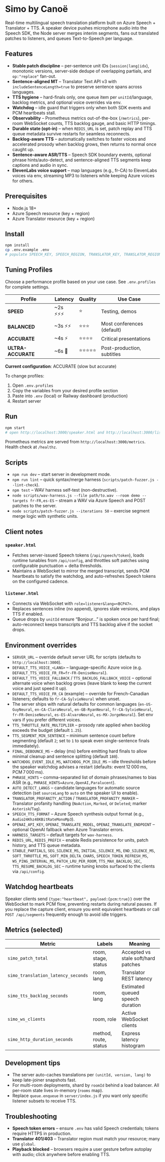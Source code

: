 # Simo by Canoë

Real-time multilingual speech translation platform built on Azure Speech + Translator + TTS. A speaker device pushes microphone audio into the Speech SDK, the Node server merges interim segments, fans out translated patches to listeners, and queues Text-to-Speech per language.

## Features

- **Stable patch discipline** – per-sentence unit IDs (`session|lang|idx`), monotonic versions, server-side dedupe of overlapping partials, and `op:"replace"` fan-out.
- **Sentence-aligned MT** – Translator Text API v3 with `includeSentenceLength=true` to preserve sentence spans across languages.
- **TTS hygiene** – hard-finals only, one queue item per `unitId`/language, backlog metrics, and optional voice overrides via env.
- **Watchdog** – idle guard that triggers only when both SDK events and PCM heartbeats stall.
- **Observability** – Prometheus metrics out-of-the-box (`/metrics`), per-room WebSocket counts, TTS backlog gauge, and basic HTTP timings.
- **Durable state (opt-in)** – when `REDIS_URL` is set, patch replay and TTS queue metadata survive restarts for seamless reconnects.
- **Backlog-aware TTS** – automatically switches to faster voices and accelerated prosody when backlog grows, then returns to normal once caught up.
- **Sentence-aware ASR/TTS** – Speech SDK boundary events, optional phrase hints/auto-detect, and sentence-aligned TTS segments keep captions and audio in sync.
- **ElevenLabs voice support** – map languages (e.g., fr-CA) to ElevenLabs voices via env, streaming MP3 to listeners while keeping Azure voices for others.

## Prerequisites

- Node.js 18+
- Azure Speech resource (key + region)
- Azure Translator resource (key + region)

## Install

```bash
npm install
cp .env.example .env
# populate SPEECH_KEY, SPEECH_REGION, TRANSLATOR_KEY, TRANSLATOR_REGION, DEFAULT_TTS_VOICE
```

## Tuning Profiles

Choose a performance profile based on your use case. See `.env.profiles` for complete settings.

| Profile | Latency | Quality | Use Case |
|---------|---------|---------|----------|
| **SPEED** | ~2s ⚡⚡⚡ | ⭐ | Testing, demos |
| **BALANCED** | ~3s ⚡⚡ | ⭐⭐⭐ | Most conferences (default) |
| **ACCURATE** | ~4s ⚡ | ⭐⭐⭐⭐ | Critical presentations |
| **ULTRA-ACCURATE** | ~6s 🐢 | ⭐⭐⭐⭐⭐ | Post-production, subtitles |

**Current configuration**: ACCURATE (slow but accurate)

To change profiles:
1. Open `.env.profiles`
2. Copy the variables from your desired profile section
3. Paste into `.env` (local) or Railway dashboard (production)
4. Restart server

## Run

```bash
npm start
# open http://localhost:3000/speaker.html and http://localhost:3000/listener.html
```

Prometheus metrics are served from `http://localhost:3000/metrics`. Health check at `/healthz`.

## Scripts

- `npm run dev` – start server in development mode.
- `npm run lint` – quick syntax/merge harness (`scripts/patch-fuzzer.js --lint-check`).
- `npm test` – WAV harness self-test (non-destructive).
- `node scripts/wav-harness.js --file path/to.wav --room demo --targets fr-FR,es-ES` – stream a WAV via Azure Speech and POST patches to the server.
- `node scripts/patch-fuzzer.js --iterations 50` – exercise segment merge logic with synthetic units.

## Client notes

### `speaker.html`
- Fetches server-issued Speech tokens (`/api/speech/token`), loads runtime tunables from `/api/config`, and throttles soft patches using configurable punctuation + delta thresholds.
- Maintains a WebSocket to mirror the merged transcript, sends PCM heartbeats to satisfy the watchdog, and auto-refreshes Speech tokens on the configured cadence.

### `listener.html`
- Connects via WebSocket with `role=listener&lang=<BCP47>`.
- Replaces sentences inline (no append), ignores stale versions, and plays TTS if enabled.
- Queue drops by `unitId` ensure “Bonjour…” is spoken once per hard final; auto-reconnect keeps transcripts and TTS backlog alive if the socket drops.

## Environment overrides

- `SERVER_URL` – override default server URL for scripts (defaults to `http://localhost:3000`).
- `DEFAULT_TTS_VOICE_<LANG>` – language-specific Azure voice (e.g. `DEFAULT_TTS_VOICE_FR_FR=fr-FR-DeniseNeural`).
- `DEFAULT_TTS_VOICE_FALLBACK` / `TTS_BACKLOG_FALLBACK_VOICE` – optional alternate voice when backlog grows (leave blank to keep the current voice and just speed it up).
- `DEFAULT_TTS_VOICE_FR_CA` (example) – override for French-Canadian listeners; defaults to `fr-CA-SylvieNeural` when unset.
- The server ships with natural defaults for common languages (`en-US-GuyNeural`, `en-CA-ClaraNeural`, `en-GB-RyanNeural`, `fr-CA-SylvieNeural`, `fr-FR-DeniseNeural`, `es-ES-AlvaroNeural`, `es-MX-JorgeNeural`). Set env vars if you prefer different voices.
- `TTS_THROTTLE_RATE_MULTIPLIER` – prosody rate applied when backlog exceeds the budget (default `1.25`).
- `TTS_SEGMENT_MIN_SENTENCE` – minimum sentence count before segmenting (default `2`; set to `1` to speak even single-sentence finals immediately).
- `FINAL_DEBOUNCE_MS` – delay (ms) before emitting hard finals to allow minimal cleanup and sentence splitting (default `180`).
- `WATCHDOG_EVENT_IDLE_MS`, `WATCHDOG_PCM_IDLE_MS` – idle thresholds before the speaker watchdog advises a restart (defaults: event 12 000 ms, PCM 7 000 ms).
- `PHRASE_HINTS` – comma-separated list of domain phrases/names to bias ASR (e.g., `PHRASE_HINTS=Azure,OpenAI,Paralucent`).
- `AUTO_DETECT_LANGS` – candidate languages for automatic source detection (set `sourceLang` to `auto` on the speaker UI to enable).
- `TRANSLATOR_PROFANITY_ACTION` / `TRANSLATOR_PROFANITY_MARKER` – Translator profanity handling (`NoAction`, `Marked`, or `Deleted`; marker `Asterisk`/`Tag`).
- `SPEECH_TTS_FORMAT` – Azure Speech synthesis output format (e.g., `Audio24Khz48KBitRateMonoMp3`).
- `OPENAI_API_KEY`, `OPENAI_TRANSLATE_MODEL`, `OPENAI_TRANSLATE_ENDPOINT` – optional OpenAI fallback when Azure Translator errors.
- `HARNESS_TARGETS` – default targets for `wav-harness`.
- `REDIS_URL`, `REDIS_PREFIX` – enable Redis persistence for units, patch history, and TTS queue metadata.
- `STABLE_PARTIALS`, `SEG_SILENCE_MS`, `INITIAL_SILENCE_MS`, `END_SILENCE_MS`, `SOFT_THROTTLE_MS`, `SOFT_MIN_DELTA_CHARS`, `SPEECH_TOKEN_REFRESH_MS`, `WS_PING_INTERVAL_MS`, `PATCH_LRU_PER_ROOM`, `TTS_MAX_BACKLOG_SEC`, `TTS_RESUME_BACKLOG_SEC` – runtime tuning knobs surfaced to the clients via `/api/config`.

## Watchdog heartbeats

Speaker clients send `{type:"heartbeat", payload:{pcm:true}}` over the WebSocket to mark PCM flow, preventing restarts during natural pauses. If you replace the capture client, ensure you emit equivalent heartbeats or call `POST /api/segments` frequently enough to avoid idle triggers.

## Metrics (selected)

| Metric | Labels | Meaning |
| ------ | ------ | ------- |
| `simo_patch_total` | room, stage, status | Accepted vs stale soft/hard patches |
| `simo_translation_latency_seconds` | room, lang | Translator REST latency |
| `simo_tts_backlog_seconds` | room, lang | Estimated queued speech duration |
| `simo_ws_clients` | room, role | Active WebSocket clients |
| `simo_http_duration_seconds` | method, route, status | Express latency histogram |

## Development tips

- The server auto-caches translations per `(unitId, version, lang)` to keep late-joiner snapshots fast.
- For multi-room deployments, shard by `roomId` behind a load balancer. All per-room state lives in-memory (`rooms` map).
- Replace `queue.enqueue` in `server/index.js` if you want only specific listener subsets to receive TTS.

## Troubleshooting

- **Speech token errors** – ensure `.env` has valid Speech credentials; tokens require HTTPS in production.
- **Translator 401/403** – Translator region must match your resource; many use `global`.
- **Playback blocked** – browsers require a user gesture before autoplay with audio; click anywhere before enabling TTS.
